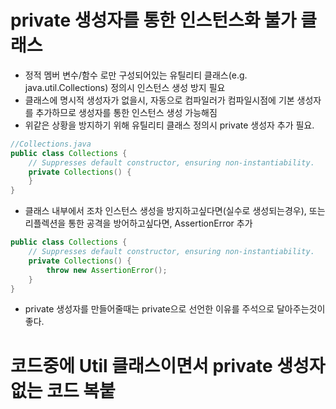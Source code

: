 # private 생성자를 통한 인스턴스화 불가 클래스
* 정적 멤버 변수/함수 로만 구성되어있는 유틸리티 클래스(e.g. java.util.Collections) 정의시 인스턴스 생성 방지 필요
* 클래스에 명시적 생성자가 없을시, 자동으로 컴파일러가 컴파일시점에 기본 생성자를 추가하므로 생성자를 통한 인스턴스 생성 가능해짐
* 위같은 상황을 방지하기 위해 유틸리티 클래스 정의시 private 생성자 추가 필요.
```java
//Collections.java
public class Collections {
	// Suppresses default constructor, ensuring non-instantiability.
	private Collections() {
	}
}
```
* 클래스 내부에서 조차 인스턴스 생성을 방지하고싶다면(실수로 생성되는경우), 또는 리플렉션을 통한 공격을 방어하고싶다면,  AssertionError 추가
```java
public class Collections {
	// Suppresses default constructor, ensuring non-instantiability.
	private Collections() {
		throw new AssertionError();
	}
}
```
* private 생성자를 만들어줄때는 private으로 선언한 이유를 주석으로 달아주는것이 좋다.


# 코드중에 Util 클래스이면서 private 생성자 없는 코드 복붙 